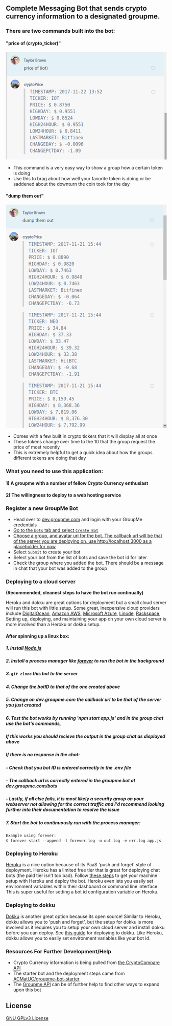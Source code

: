 
## Complete Messaging Bot that sends crypto currency information to a designated groupme.

### There are two commands built into the bot:

#### "price of (crypto_ticker)"

![example1](screenshots/example1.png)

- This command is a very easy way to show a group how a certain token is doing
- Use this to brag about how well your favorite token is doing or be saddened about the downturn the coin took for the day

#### "dump them out"

![example2](screenshots/example2.png)

- Comes with a few built in crypto tickers that it will display all at once
- These tokens change over time to the 10 that the group request the price of most recently
- This is extremely helpful to get a quick idea about how the groups different tokens are doing that day

### What you need to use this application:
#### 1) A groupme with a number of fellow Crypto Currency enthusiast
#### 2) The willingness to deploy to a web hosting service

### Register a new GroupMe Bot

* Head over to [dev.groupme.com](https://dev.groupme.com/) and login with your GroupMe credentials
* [Go to the `bots` tab and select `Create Bot`](screenshots/dev.groupme.com.png)
* [Choose a group, and avatar uri for the bot. The callback url will be that of the server you are deploying on, use http://localhost:3000 as a placeholder for now](screenshots/example3.png)
* Select `Submit` to create your bot
* Select your bot from the list of bots and save the bot id for later
* Check the group where you added the bot. There should be a message in chat that your bot was added to the group

### Deploying to a cloud server
**(Recommended, cleanest steps to have the bot run continually)**

Heroku and dokku are great options for deployment but a small cloud server will run this bot with little setup. Some great, inexpensive cloud providers include [DigitalOcean](https://www.digitalocean.com/), [Amazon AWS](https://aws.amazon.com/), [Microsoft Azure](https://azure.microsoft.com/), [Linode](https://www.linode.com/), [Rackspace](https://www.rackspace.com/), Setting up, deploying, and maintaining your app on your own cloud server is more involved than a Heroku or dokku setup.

#### After spinning up a linux box:

##### 1. Install [Node.js](https://nodejs.org/)
##### 2. Install a process manager like [forever](https://github.com/foreverjs/forever) to run the bot in the background
##### 3. `git clone` this bot to the server
##### 4. Change the botID to that of the one created above
##### 5. Change on dev.groupme.com the callback url to be that of the server you just created
##### 6. Test the bot works by running 'npm start app.js' and in the group chat use the bot's commands,
##### If this works you should recieve the output in the group chat as displayed above
##### If there is no response in the chat:
##### - Check that you bot ID is entered correctly in the .env file
##### - The callback url is correctly entered in the groupme bot at dev.groupme.com/bots
##### - Lastly, if all else fails, it is most likely a security group on your webserver not allowing for the correct traffic and I'd recommend looking further into their documentation to resolve the issue
 
##### 7. Start the bot to continuously run with the process manager:
   
    Example using forever:
    $ forever start --append -l forever.log -o out.log -e err.log app.js

### Deploying to Heroku

[Heroku](https://www.heroku.com/) is a nice option because of its PaaS 'push and forget' style of deployment. Heroku has a limited free tier that is great for deploying chat bots (the paid tier isn't too bad). Follow [these steps](https://devcenter.heroku.com/articles/getting-started-with-nodejs#introduction) to get your machine setup with Heroku and deploy the bot. Heroku even lets you easily set environment variables within their dashbaord or command line interface. This is super useful for setting a bot id configuration variable on Heroku.

### Deploying to dokku

[Dokku](http://dokku.viewdocs.io/dokku/) is another great option because its open source! Similar to Heroku, dokku allows you to 'push and forget', but the setup for dokku is more involved as it requires you to setup your own cloud server and install dokku before you can deploy. See [this guide](http://dokku.viewdocs.io/dokku/deployment/application-deployment/) for deploying to dokku. Like Heroku, dokku allows you to easily set environment variables like your bot id.

### Resources For Further Development/Help

- Crypto Currency information is being pulled from [the CryptoCompare API](https://www.cryptocompare.com/api/#)
- The starter bot and the deployment steps came from [ACMatUC/groupme-bot-starter](https://github.com/ACMatUC/groupme-bot-starter.git)
- The [Groupme API](https://dev.groupme.com/) can be of further help to find other ways to expand upon this bot

## License

[GNU GPLv3 License](LICENSE.txt)


